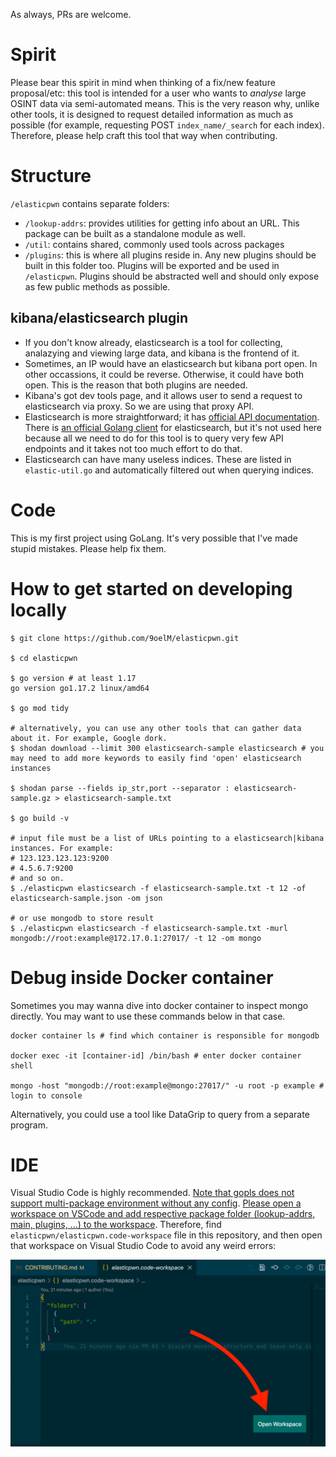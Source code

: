 As always, PRs are welcome.

# Spirit
Please bear this spirit in mind when thinking of a fix/new feature proposal/etc: this tool is intended for a user who wants to _analyse_ large OSINT data via semi-automated means. This is the very reason why, unlike other tools, it is designed to request detailed information as much as possible (for example, requesting POST `index_name/_search` for each index). Therefore, please help craft this tool that way when contributing.

# Structure
`/elasticpwn` contains separate folders:
- `/lookup-addrs`: provides utilities for getting info about an URL. This package can be built as a standalone module as well.
- `/util`: contains shared, commonly used tools across packages
- `/plugins`: this is where all plugins reside in. Any new plugins should be built in this folder too. Plugins will be exported and be used in `/elasticpwn`. Plugins should be abstracted well and should only expose as few public methods as possible.

## kibana/elasticsearch plugin
- If you don't know already, elasticsearch is a tool for collecting, analazying and viewing large data, and kibana is the frontend of it.
- Sometimes, an IP would have an elasticsearch but kibana port open. In other occassions, it could be reverse. Otherwise, it could have both open. This is the reason that both plugins are needed.
- Kibana's got dev tools page, and it allows user to send a request to elasticsearch via proxy. So we are using that proxy API.
- Elasticsearch is more straightforward; it has [official API documentation](https://www.elastic.co/guide/en/elasticsearch/reference/current/rest-apis.html). There is [an official Golang client](https://github.com/elastic/go-elasticsearch) for elasticsearch, but it's not used here because all we need to do for this tool is to query very few API endpoints and it takes not too much effort to do that.
- Elasticsearch can have many useless indices. These are listed in `elastic-util.go` and automatically filtered out when querying indices.

# Code
This is my first project using GoLang. It's very possible that I've made stupid mistakes. Please help fix them.

# How to get started on developing locally

```
$ git clone https://github.com/9oelM/elasticpwn.git

$ cd elasticpwn

$ go version # at least 1.17 
go version go1.17.2 linux/amd64

$ go mod tidy

# alternatively, you can use any other tools that can gather data about it. For example, Google dork.
$ shodan download --limit 300 elasticsearch-sample elasticsearch # you may need to add more keywords to easily find 'open' elasticsearch instances

$ shodan parse --fields ip_str,port --separator : elasticsearch-sample.gz > elasticsearch-sample.txt

$ go build -v

# input file must be a list of URLs pointing to a elasticsearch|kibana instances. For example:
# 123.123.123.123:9200
# 4.5.6.7:9200
# and so on.
$ ./elasticpwn elasticsearch -f elasticsearch-sample.txt -t 12 -of elasticsearch-sample.json -om json  

# or use mongodb to store result
$ ./elasticpwn elasticsearch -f elasticsearch-sample.txt -murl mongodb://root:example@172.17.0.1:27017/ -t 12 -om mongo
```

# Debug inside Docker container 
Sometimes you may wanna dive into docker container to inspect mongo directly. You may want to use these commands below in that case.

```
docker container ls # find which container is responsible for mongodb

docker exec -it [container-id] /bin/bash # enter docker container shell

mongo -host "mongodb://root:example@mongo:27017/" -u root -p example # login to console
```
Alternatively, you could use a tool like DataGrip to query from a separate program.

# IDE
Visual Studio Code is highly recommended. [Note that gopls does not support multi-package environment without any config](https://github.com/golang/go/issues/32394). [Please open a workspace on VSCode and add respective package folder (lookup-addrs, main, plugins, ...) to the workspace](https://github.com/golang/go/issues/32394#issuecomment-498385140). Therefore, find `elasticpwn/elasticpwn.code-workspace` file in this repository, and then open that workspace on Visual Studio Code to avoid any weird errors:

![WORKSPACE_INSTRUCTION.png](./screenshots/WORKSPACE_INSTRUCTION.png)

